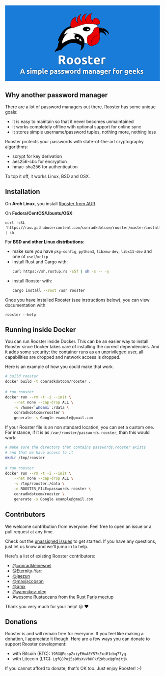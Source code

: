 ![Rooster Banner](rooster-banner.png)

## Why another password manager

There are a lot of password managers out there. Rooster has some unique goals:

- it is easy to maintain so that it never becomes unmaintained
- it works completely offline with optional support for online sync
- it stores simple username/password tuples, nothing more, nothing less

Rooster protects your passwords with state-of-the-art cryptography algorithms:

- scrypt for key derivation
- aes256-cbc for encryption
- hmac-sha256 for authentication

To top it off, it works Linux, BSD and OSX.

## Installation

On **Arch Linux**, you install [Rooster from AUR](https://aur.archlinux.org/packages/rooster).

On **Fedora/CentOS/Ubuntu/OSX**:

```shell
curl -sSL 'https://raw.githubusercontent.com/conradkdotcom/rooster/master/install.sh' | sh
```

For **BSD and other Linux distributions**:

- make sure you have `pkg-config`, `python3`, `libxmu-dev`, `libx11-dev` and one of `xsel`/`xclip`
- install Rust and Cargo with:
    ```bash
    curl https://sh.rustup.rs -sSf | sh -s -- -y
    ```
- install Rooster with:
    ```bash
    cargo install --root /usr rooster
    ```

Once you have installed Rooster (see instructions below), you can view documentation with:

```shell
rooster --help
```

## Running inside Docker

You can run Rooster inside Docker. This can be an easier way to install Rooster since Docker
takes care of installing the correct dependencies. And it adds some security: the container
runs as an unprivileged user, all capabilities are dropped and network access is dropped.

Here is an example of how you could make that work.

```bash
# build rooster
docker build -t conradkdotcom/rooster .

# run rooster
docker run --rm -t -i --init \
    --net none --cap-drop ALL \
    -v /home/`whoami`:/data \
    conradkdotcom/rooster \
    generate -s Google example@gmail.com
```

If your Rooster file is an non standard location, you can set a custom one. For instance, if
it is as `/var/rooster/passwords.rooster`, than this would work:

```bash
# make sure the directory that contains passwords.rooster exists
# and that we have access to it
mkdir /tmp/rooster

# run rooster
docker run --rm -t -i --init \
    --net none --cap-drop ALL \
    -v /tmp/rooster:/data \
    -e ROOSTER_FILE=passwords.rooster \
    conradkdotcom/rooster \
    generate -s Google example@gmail.com
```


## Contributors

We welcome contribution from everyone. Feel free to open an issue or a pull request at any time.

Check out the [unassigned issues](https://github.com/conradkdotcom/rooster/issues?q=is%3Aissue+is%3Aopen+label%3Aunassigned) to get started. If you have any questions, just let us know and we'll jump in to help.

Here's a list of existing Rooster contributors:

- [@conradkleinespel](https://github.com/conradkleinespel)
- [@Eternity-Yarr](https://github.com/Eternity-Yarr)
- [@jaezun](https://github.com/jaezun)
- [@maxjacobson](https://github.com/maxjacobson)
- [@qmx](https://github.com/qmx)
- [@yamnikov-oleg](https://github.com/yamnikov-oleg)
- Awesome Rustaceans from the [Rust Paris meetup](http://www.meetup.com/Rust-Paris/)

Thank you very much for your help!  :smiley:  :heart:

## Donations

Rooster is and will remain free for everyone. If you feel like making a donation, I appreciate it though. Here are a few ways you can donate to support Rooster development:
- with Bitcoin (BTC): `19RGQFospZxiyEHuAEY57kExiR1dbq77yq`
- with Litecoin (LTC): `LgfQ8Poj5s8MsXvVbHPkf2WbuxQgPmjtjk`

If you cannot afford to donate, that's OK too. Just enjoy Rooster! :-)
